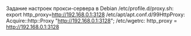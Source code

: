 Задание настроек прокси-сервера в Debian
/etc/profile.d/proxy.sh:
export http_proxy=http://192.168.0.1:3128
/etc/apt/apt.conf.d/99HttpProxy:
Acquire::http::Proxy "http://192.168.0.1:3128";
/etc/wgetrc:
http_proxy = http://192.168.0.1:3128
